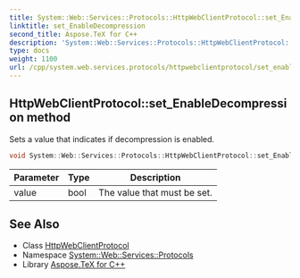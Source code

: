 ```yaml
---
title: System::Web::Services::Protocols::HttpWebClientProtocol::set_EnableDecompression method
linktitle: set_EnableDecompression
second_title: Aspose.TeX for C++
description: 'System::Web::Services::Protocols::HttpWebClientProtocol::set_EnableDecompression method. Sets a value that indicates if decompression is enabled in C++.'
type: docs
weight: 1100
url: /cpp/system.web.services.protocols/httpwebclientprotocol/set_enabledecompression/
---
```

## HttpWebClientProtocol::set_EnableDecompression method


Sets a value that indicates if decompression is enabled.

```cpp
void System::Web::Services::Protocols::HttpWebClientProtocol::set_EnableDecompression(bool value)
```


| Parameter | Type | Description |
| --- | --- | --- |
| value | bool | The value that must be set. |

## See Also

* Class [HttpWebClientProtocol](../)
* Namespace [System::Web::Services::Protocols](../../)
* Library [Aspose.TeX for C++](../../../)
